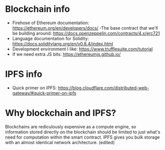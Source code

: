 # Blockchain info
- Firehose of Ethereum documentation: https://ethereum.org/en/developers/docs/
 -The base contract that we'll be building around: https://docs.openzeppelin.com/contracts/4.x/erc721
- Language documentation for Solidity: https://docs.soliditylang.org/en/v0.8.4/index.html
- Development environment I like: https://www.trufflesuite.com/tutorial
- If we need extra JS bits: https://ethereumjs.github.io/
# IPFS info
- Quick primer on IPFS: https://blog.cloudflare.com/distributed-web-gateway/#quick-primer-on-ipfs
# Why blockchain and IPFS?
Blockchains are rediculously expensive as a compute engine, so information stored directly on the blockchain should be limited to just what's need for computation within the smart contract. IPFS gives you bulk storage with an almost identical network architecture. (edited) 
